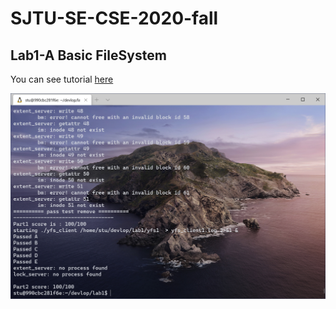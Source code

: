 # SJTU-SE-CSE-2020-fall

## Lab1-A Basic FileSystem

You can see tutorial [here](https://ipads.se.sjtu.edu.cn/courses/cse/labs/Lab1.html)

![test result](res-scr.png)
